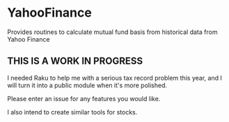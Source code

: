 # YahooFinance
Provides routines to calculate mutual fund basis from historical data from Yahoo Finance

## THIS IS A WORK IN PROGRESS

I needed Raku to help me with a serious tax record problem this year, and I will turn
it into a public module when it's more polished.

Please enter an issue for any features you would like.

I also intend to create similar tools for stocks.
